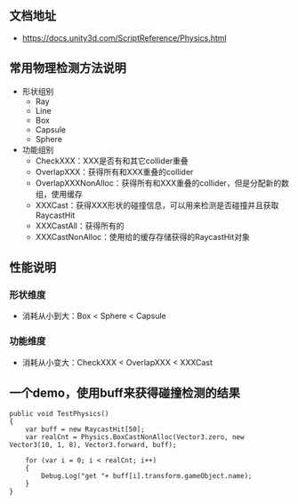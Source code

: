 ## 文档地址
- https://docs.unity3d.com/ScriptReference/Physics.html

## 常用物理检测方法说明
- 形状组别
  - Ray
  - Line
  - Box
  - Capsule
  - Sphere
- 功能组别
  - CheckXXX：XXX是否有和其它collider重叠
  - OverlapXXX：获得所有和XXX重叠的collider
  - OverlapXXXNonAlloc：获得所有和XXX重叠的collider，但是分配新的数组，使用缓存
  - XXXCast：获得XXX形状的碰撞信息，可以用来检测是否碰撞并且获取RaycastHit
  - XXXCastAll：获得所有的
  - XXXCastNonAlloc：使用给的缓存存储获得的RaycastHit对象

## 性能说明
### 形状维度
- 消耗从小到大：Box < Sphere < Capsule
### 功能维度
- 消耗从小变大：CheckXXX < OverlapXXX < XXXCast

## 一个demo，使用buff来获得碰撞检测的结果
```
public void TestPhysics()
{
    var buff = new RaycastHit[50];
    var realCnt = Physics.BoxCastNonAlloc(Vector3.zero, new Vector3(10, 1, 8), Vector3.forward, buff);

    for (var i = 0; i < realCnt; i++)
    {
        Debug.Log("get "+ buff[i].transform.gameObject.name);
    }
}
```